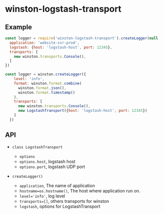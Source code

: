 # winston-logstash-transport

## Example

```js
const logger = require('winston-logstash-transport').createLogger(null, {
  application: 'website-ssr-prod',
  logstash: {host: 'logstash-host', port: 12345},
  transports: [
    new winston.transports.Console(),
  ]
})
```

```js
const logger = winston.createLogger({
    level: 'info',
    format: winston.format.combine(
      winston.format.json(),
      winston.format.timestamp()
    ),
    transports: [
      new winston.transports.Console(),
      new LogstashTransport({host: 'logstash-host', port: 12345})
    ]
  })
```

## API

* `class LogstashTransport`

  * `options`
  * `options.host`, logstash host
  * `options.port`, logstash UDP port

* `createLogger()`

  * `application`, The name of application
  * `hostname=os.hostname()`, The host where application run on.
  * `level='info'`, log level
  * `transports=[]`, others transports for winston
  * `logstash`, options for LogstashTransport

